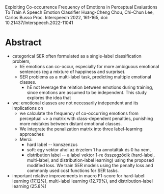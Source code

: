 Exploiting Co-occurrence Frequency of Emotions in Perceptual Evaluations
  To Train A Speech Emotion Classifier
Huang-Cheng Chou, Chi-Chun Lee, Carlos Busso
Proc.  Interspeech 2022, 161-165, doi: 10.21437/Interspeech.2022-11041

# Abstract

* categorical SER often formulated as a single-label classification problem,
  * hE emotions can co-occur, especially for more ambiguous emotional sentences
    (eg a mixture of happiness and surprise).
  * SER problems as a multi-label task, predicting multiple emotional classes.
    * hE not leverage the relation between emotions during training, since
      emotions are assumed to be independent. This study explores the idea that
* we: emotional classes are not necessarily independent and its implications on
  * we calculate the frequency of co-occurring emotions from perceptual
  ~> a matrix with class-dependent penalties, punishing more mistakes between
  distant emotional classes. 
  * We integrate the penalization matrix into three label-learning approaches
  * Merci: 	
    * hard label -- konszenzus
    * soft: egy vektor ahol az érzelem 1 ha annotálták és 0 ha nem,
    * distribution label -- a label vektor 1-re összegződik
  (hard-label, multi-label, and distribution-label learning) using the
  proposed modified loss. We train SER models using the penalty loss and
  commonly used cost functions for SER tasks.
* important relative improvements in macro F1-score for 
  hard-label learning (17.12%), 
  multi-label learning (12.79%), and 
  distribution-label learning (25.8%)
